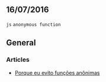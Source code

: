 16/07/2016
----------

`js` `anonymous function`

## General

### Articles

- [Porque eu evito funções anônimas](https://willianjusten.com.br/porque-eu-evito-funcoes-anonimas/)
